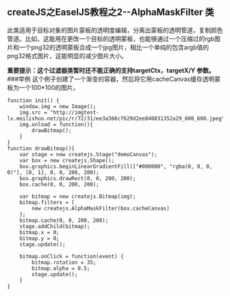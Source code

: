 ## createJS之EaselJS教程之2--AlphaMaskFilter 类
此类适用于目标对象的图片蒙板的透明度编辑，分离出蒙板的透明管道，复制颜色管道。比如，这能用在更改一个目标的透明蒙板，也能够通过一个压缩过的rgb图片和一个png32的透明蒙板合成一个jpg图片，相比一个单纯的包含argb值的png32格式图片，这能明显的减少图片大小。

__重要提示：这个过滤器类暂时还不能正确的支持targetCtx，targetX/Y 参数。__
###举例
这个例子创建了一个渐变的容器，然后将它用cacheCanvas缓存透明蒙板为一个100*100的图片。
	
	function init() {  
        window.img = new Image();
        img.src = "http://imgtest-lx.meilishuo.net/pic/r/72/31/ee3a366cf629d2ee840831352a29_600_600.jpeg";             
        img.onload = function(){
            drawBitmap();
        }
    }
    function drawBitmap(){
        var stage = new createjs.Stage("demoCanvas");   
        var box = new createjs.Shape();
        box.graphics.beginLinearGradientFill(["#000000", "rgba(0, 0, 0, 0)"], [0, 1], 0, 0, 200, 200);
        box.graphics.drawRect(0, 0, 200, 200);
        box.cache(0, 0, 200, 200);

        var bitmap = new createjs.Bitmap(img);
        bitmap.filters = [
            new createjs.AlphaMaskFilter(box.cacheCanvas)
        ];
        bitmap.cache(0, 0, 200, 200);
        stage.addChild(bitmap);
        bitmap.x = 0;
        bitmap.y = 0;            
        stage.update();

        bitmap.onClick = function(event) {
            bitmap.rotation = 35;
            bitmap.alpha = 0.5;
            stage.update(); 
        }
    } 

